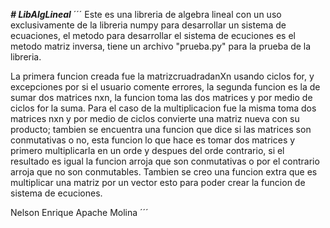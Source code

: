 ***# LibAlgLineal***
´´´
Este es una libreria de algebra lineal con un uso exclusivamente de la libreria numpy para desarrollar un sistema de ecuaciones,
el metodo para desarrollar el sistema de ecuciones es el  metodo matriz inversa, tiene un archivo "prueba.py" para la prueba de
la libreria.

La primera funcion creada fue la matrizcruadradanXn usando ciclos for, y excepciones por si el usuario comente errores, la segunda funcion 
es la de sumar dos matrices nxn, la funcion toma las dos matrices y por medio de ciclos for la suma. Para el caso de la multiplicacion fue 
la misma toma dos matrices nxn y por medio de ciclos convierte una matriz nueva con su producto; tambien se encuentra una funcion que dice si las matrices son conmutativas o no, esta funcion lo que hace es tomar dos matrices y primero multiplicarla en un orde y despues del
orde contrario, si el resultado es igual la funcion arroja que son conmutativas o por el contrario arroja que no son conmutables. Tambien se creo una funcion extra que es multiplicar una matriz por un vector esto para poder crear la funcion de sistema de ecuciones.

Nelson Enrique Apache Molina
´´´
